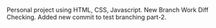Personal project using HTML, CSS, Javascript.
New Branch Work
Diff Checking.
Added new commit to test branching part-2.